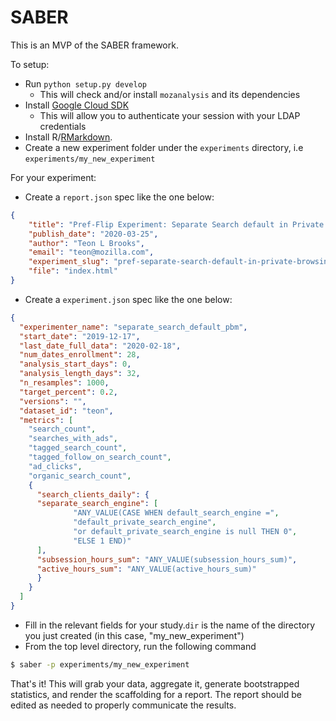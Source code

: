# SABER

This is an MVP of the SABER framework.

To setup:

* Run `python setup.py develop`
	* This will check and/or install `mozanalysis` and its dependencies
* Install [Google Cloud SDK](https://cloud.google.com/sdk/install)
	* This will allow you to authenticate your session with your LDAP credentials
* Install R/[RMarkdown](https://bookdown.org/yihui/rmarkdown/installation.html).
* Create a new experiment folder under the `experiments` directory, i.e `experiments/my_new_experiment`

For your experiment:

* Create a `report.json` spec like the one below:
```json
{
    "title": "Pref-Flip Experiment: Separate Search default in Private Browsing",
    "publish_date": "2020-03-25",
    "author": "Teon L Brooks",
    "email": "teon@mozilla.com",
    "experiment_slug": "pref-separate-search-default-in-private-browsing-release-71-73-bug-1603606",
    "file": "index.html"
}
```


* Create a `experiment.json` spec like the one below:

```json
{
  "experimenter_name": "separate_search_default_pbm",
  "start_date": "2019-12-17",
  "last_date_full_data": "2020-02-18",
  "num_dates_enrollment": 28,
  "analysis_start_days": 0,
  "analysis_length_days": 32,
  "n_resamples": 1000,
  "target_percent": 0.2,
  "versions": "",
  "dataset_id": "teon",
  "metrics": [
    "search_count",
    "searches_with_ads",
    "tagged_search_count",
    "tagged_follow_on_search_count",
    "ad_clicks",
    "organic_search_count",
    {
      "search_clients_daily": {
      "separate_search_engine": [
              "ANY_VALUE(CASE WHEN default_search_engine =",
              "default_private_search_engine",
              "or default_private_search_engine is null THEN 0",
              "ELSE 1 END)"
      ],
      "subsession_hours_sum": "ANY_VALUE(subsession_hours_sum)",
      "active_hours_sum": "ANY_VALUE(active_hours_sum)"
      }
    }
  ]
}

```

* Fill in the relevant fields for your study.`dir` is the name of the directory you just created (in this case, "my_new_experiment")
* From the top level directory, run the following command

```bash
$ saber -p experiments/my_new_experiment
```

That's it! This will grab your data, aggregate it, generate bootstrapped statistics, and render the scaffolding for a report. The report should be edited as needed to properly communicate the results.
